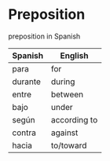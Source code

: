 # Preposition

preposition in Spanish

| Spanish | English |
| ------- | ------- | 
| para | for |
| durante | during |
| entre | between |
| bajo | under |
| según | according to |
| contra | against | 
| hacia | to/toward |
